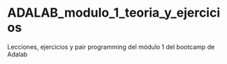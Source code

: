 # ADALAB_modulo_1_teoria_y_ejercicios
Lecciones, ejercicios y pair programming del módulo 1 del bootcamp de Adalab
